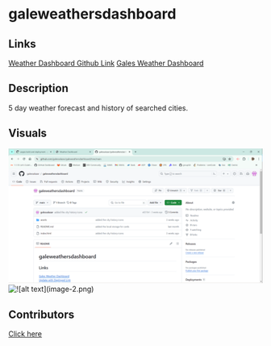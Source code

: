 # galeweathersdashboard

## Links

<a href= 'https://github.com/galessalazar/galeweathersdashboard'>Weather Dashboard Github Link</a>
<a href= 'https://galessalazar.github.io/galeweathersdashboard/'>Gales Weather Dashboard</a>

## Description

5 day weather forecast and history of searched cities.

## Visuals

<img src='./image-2.png' alt='![alt text](image.png)'/>

<img src='./image-1.png' alt='![alt text](image-2.png)'/>

## Contributors

<a href='https://github.com/galessalazar'>Click here</a>